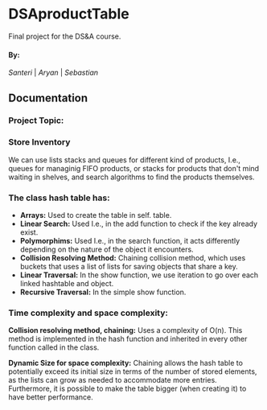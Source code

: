 # **DSAproductTable**

Final project for the DS&amp;A course.

#### By:
*Santeri* | *Aryan* | *Sebastian*

## Documentation

### Project Topic:

### Store Inventory

We can use lists stacks and queues for different kind of products, I.e., queues for managinig FIFO products, or stacks for products that don't mind waiting in shelves, and search algorithms to find the products themselves.

### The class hash table has:

- **Arrays:** Used to create the table in self. table.
- **Linear Search:** Used I.e., in the add function to check if the key already exist.
- **Polymorphims:** Used I.e., in the search function, it acts differently depending on the nature of the object it encounters.
- **Collision Resolving Method:** Chaining collision method, which uses buckets that uses a list of lists for saving objects that share a key.
- **Linear Traversal:** In the show function, we use iteration to go over each linked hashtable and object.
- **Recursive Traversal:** In the simple show function.

### Time complexity and space complexity:

**Collision resolving method, chaining:** 
Uses a complexity of O(n). This method is implemented in the hash function and inherited in every other function called in the class.

**Dynamic Size for space complexity:** 
Chaining allows the hash table to potentially exceed its initial size in terms of the number of stored elements, as the lists can grow as needed to accommodate more entries. Furthermore, it is possible to make the table bigger (when creating it) to have better performance.
